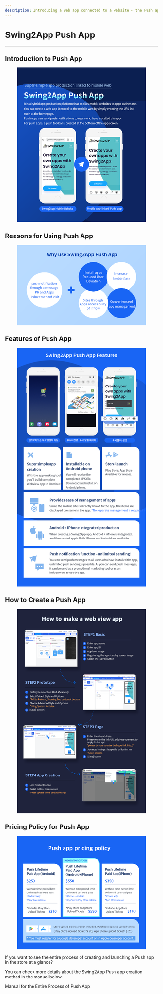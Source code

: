```yaml
---
description: Introducing a web app connected to a website - the Push app.
---
```


# Swing2App Push App

***



## Introduction to Push App&#x20;

<figure><img src="../../.gitbook/assets/푸시앱소개1_EN.png" alt=""><figcaption></figcaption></figure>

## Reasons for Using Push App

<div align="left">

<figure><img src="../../.gitbook/assets/푸시앱소개2_EN.png" alt=""><figcaption></figcaption></figure>

</div>

## Features of Push App&#x20;

<div align="left">

<figure><img src="../../.gitbook/assets/푸시앱소개3_EN.png" alt=""><figcaption></figcaption></figure>

</div>



## How to Create a Push App&#x20;

<figure><img src="../../.gitbook/assets/소개4_EN (1).png" alt=""><figcaption></figcaption></figure>



## Pricing Policy for Push App

<figure><img src="../../.gitbook/assets/푸시앱소개5_EN.png" alt=""><figcaption></figcaption></figure>

If you want to see the entire process of creating and launching a Push app in the store at a glance?&#x20;

You can check more details about the Swing2App Push app creation method in the manual below.

Manual for the Entire Process of Push App





